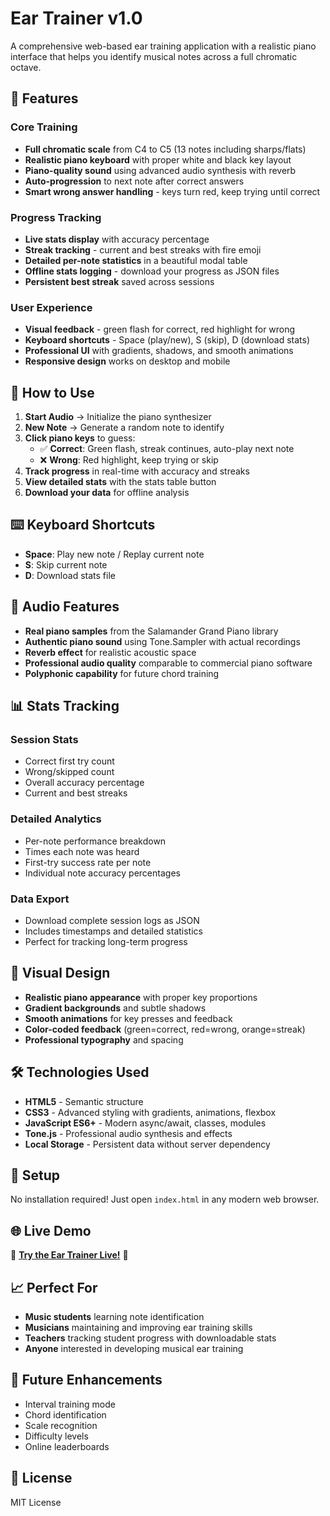 # Ear Trainer v1.0


A comprehensive web-based ear training application with a realistic piano interface that helps you identify musical notes across a full chromatic octave.

## 🎹 Features

### Core Training
- **Full chromatic scale** from C4 to C5 (13 notes including sharps/flats)
- **Realistic piano keyboard** with proper white and black key layout
- **Piano-quality sound** using advanced audio synthesis with reverb
- **Auto-progression** to next note after correct answers
- **Smart wrong answer handling** - keys turn red, keep trying until correct

### Progress Tracking
- **Live stats display** with accuracy percentage
- **Streak tracking** - current and best streaks with fire emoji
- **Detailed per-note statistics** in a beautiful modal table
- **Offline stats logging** - download your progress as JSON files
- **Persistent best streak** saved across sessions

### User Experience
- **Visual feedback** - green flash for correct, red highlight for wrong
- **Keyboard shortcuts** - Space (play/new), S (skip), D (download stats)
- **Professional UI** with gradients, shadows, and smooth animations
- **Responsive design** works on desktop and mobile

## 🎯 How to Use

1. **Start Audio** → Initialize the piano synthesizer
2. **New Note** → Generate a random note to identify
3. **Click piano keys** to guess:
   - ✅ **Correct**: Green flash, streak continues, auto-play next note
   - ❌ **Wrong**: Red highlight, keep trying or skip
4. **Track progress** in real-time with accuracy and streaks
5. **View detailed stats** with the stats table button
6. **Download your data** for offline analysis

## ⌨️ Keyboard Shortcuts

- **Space**: Play new note / Replay current note
- **S**: Skip current note
- **D**: Download stats file

## 🎵 Audio Features

- **Real piano samples** from the Salamander Grand Piano library
- **Authentic piano sound** using Tone.Sampler with actual recordings
- **Reverb effect** for realistic acoustic space
- **Professional audio quality** comparable to commercial piano software
- **Polyphonic capability** for future chord training

## 📊 Stats Tracking

### Session Stats
- Correct first try count
- Wrong/skipped count  
- Overall accuracy percentage
- Current and best streaks

### Detailed Analytics
- Per-note performance breakdown
- Times each note was heard
- First-try success rate per note
- Individual note accuracy percentages

### Data Export
- Download complete session logs as JSON
- Includes timestamps and detailed statistics
- Perfect for tracking long-term progress

## 🎨 Visual Design

- **Realistic piano appearance** with proper key proportions
- **Gradient backgrounds** and subtle shadows
- **Smooth animations** for key presses and feedback
- **Color-coded feedback** (green=correct, red=wrong, orange=streak)
- **Professional typography** and spacing

## 🛠️ Technologies Used

- **HTML5** - Semantic structure
- **CSS3** - Advanced styling with gradients, animations, flexbox
- **JavaScript ES6+** - Modern async/await, classes, modules
- **Tone.js** - Professional audio synthesis and effects
- **Local Storage** - Persistent data without server dependency

## 🚀 Setup

No installation required! Just open `index.html` in any modern web browser.

## 🌐 Live Demo

🎵 **[Try the Ear Trainer Live!](https://justinsfyeh.github.io/ear-trainer-v1)** 🎵



## 📈 Perfect For

- **Music students** learning note identification
- **Musicians** maintaining and improving ear training skills  
- **Teachers** tracking student progress with downloadable stats
- **Anyone** interested in developing musical ear training

## 🎼 Future Enhancements

- Interval training mode
- Chord identification
- Scale recognition
- Difficulty levels
- Online leaderboards

## 📄 License

MIT License 
